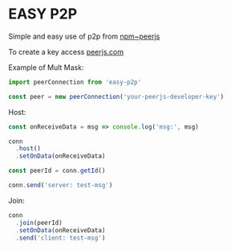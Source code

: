 # EASY P2P 
Simple and easy use of p2p from [npm~peerjs](https://www.npmjs.com/package/peerjs)

To create a key access [peerjs.com](http://peerjs.com/peerserver)

Example of Mult Mask:
```javascript
import peerConnection from 'easy-p2p'

const peer = new peerConnection('your-peerjs-developer-key')
```

Host:
```javascript
const onReceiveData = msg => console.log('msg:', msg)

conn
  .host()
  .setOnData(onReceiveData)

const peerId = conn.getId()

conn.send('server: test-msg')
```

Join:
```javascript
conn
  .join(peerId)
  .setOnData(onReceiveData)
  .send('client: test-msg')
```
